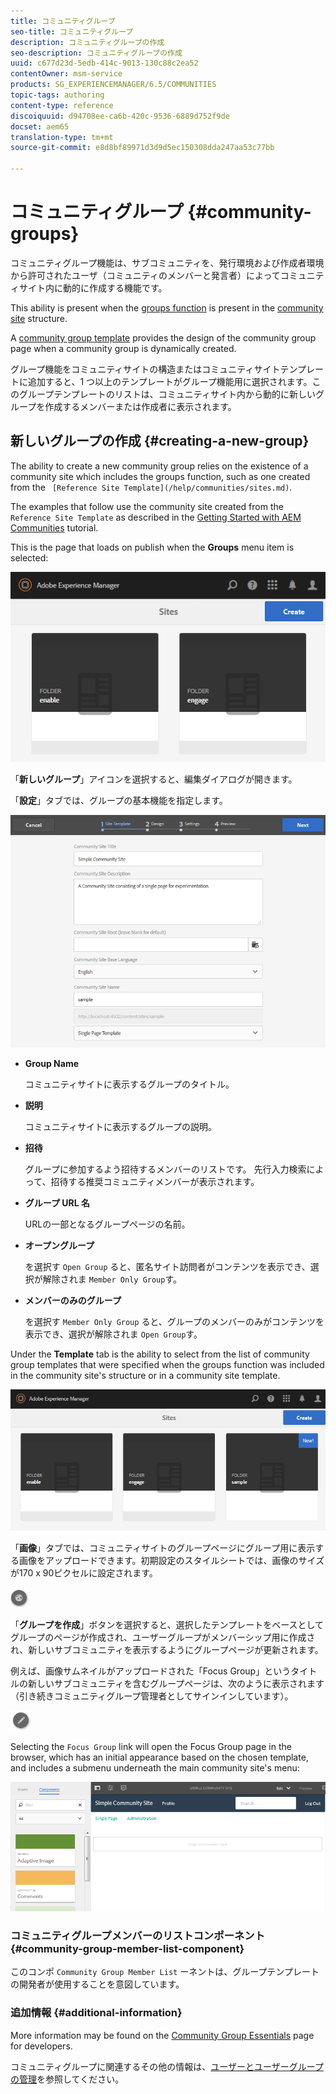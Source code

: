```yaml
---
title: コミュニティグループ
seo-title: コミュニティグループ
description: コミュニティグループの作成
seo-description: コミュニティグループの作成
uuid: c677d23d-5edb-414c-9013-130c88c2ea52
contentOwner: msm-service
products: SG_EXPERIENCEMANAGER/6.5/COMMUNITIES
topic-tags: authoring
content-type: reference
discoiquuid: d94708ee-ca6b-420c-9536-6889d752f9de
docset: aem65
translation-type: tm+mt
source-git-commit: e8d8bf89971d3d9d5ec150308dda247aa53c77bb

---
```



# コミュニティグループ {#community-groups}

コミュニティグループ機能は、サブコミュニティを、発行環境および作成者環境から許可されたユーザ（コミュニティのメンバーと発言者）によってコミュニティサイト内に動的に作成する機能です。

This ability is present when the [groups function](/help/communities/functions.md#groups-function) is present in the [community site](/help/communities/sites-console.md) structure.

A [community group template](/help/communities/tools-groups.md) provides the design of the community group page when a community group is dynamically created.

グループ機能をコミュニティサイトの構造またはコミュニティサイトテンプレートに追加すると、1 つ以上のテンプレートがグループ機能用に選択されます。このグループテンプレートのリストは、コミュニティサイト内から動的に新しいグループを作成するメンバーまたは作成者に表示されます。

## 新しいグループの作成 {#creating-a-new-group}

The ability to create a new community group relies on the existence of a community site which includes the groups function, such as one created from the ` [Reference Site Template](/help/communities/sites.md)`.

The examples that follow use the community site created from the `Reference Site Template` as described in the [Getting Started with AEM Communities](/help/communities/getting-started.md) tutorial.

This is the page that loads on publish when the **Groups** menu item is selected:

![chlimage_1-85](assets/chlimage_1-85.png)

「**新しいグループ**」アイコンを選択すると、編集ダイアログが開きます。

「**設定**」タブでは、グループの基本機能を指定します。

![chlimage_1-86](assets/chlimage_1-86.png)

* **Group Name**

   コミュニティサイトに表示するグループのタイトル。

* **説明**

   コミュニティサイトに表示するグループの説明。

* **招待**

   グループに参加するよう招待するメンバーのリストです。 先行入力検索によって、招待する推奨コミュニティメンバーが表示されます。

* **グループ URL 名**

   URLの一部となるグループページの名前。

* **オープングループ**

   を選択す `Open Group` ると、匿名サイト訪問者がコンテンツを表示でき、選択が解除されま `Member Only Group`す。

* **メンバーのみのグループ**

   を選択す `Member Only Group` ると、グループのメンバーのみがコンテンツを表示でき、選択が解除されま `Open Group`す。

Under the **Template** tab is the ability to
select from the list of community group templates that were specified when the groups function was included in the community site&#39;s structure or in a community site template.

![chlimage_1-87](assets/chlimage_1-87.png)

「**画像**」タブでは、コミュニティサイトのグループページにグループ用に表示する画像をアップロードできます。初期設定のスタイルシートでは、画像のサイズが170 x 90ピクセルに設定されます。

![chlimage_1-88](assets/chlimage_1-88.png)

「**グループを作成**」ボタンを選択すると、選択したテンプレートをベースとしてグループのページが作成され、ユーザーグループがメンバーシップ用に作成され、新しいサブコミュニティを表示するようにグループページが更新されます。

例えば、画像サムネイルがアップロードされた「Focus Group」というタイトルの新しいサブコミュニティを含むグループページは、次のように表示されます（引き続きコミュニティグループ管理者としてサインインしています）。

![chlimage_1-89](assets/chlimage_1-89.png)

Selecting the `Focus Group` link will open the Focus Group page in the browser, which has an initial appearance based on the chosen template, and includes a submenu underneath the main community site&#39;s menu:

![chlimage_1-90](assets/chlimage_1-90.png)

### コミュニティグループメンバーのリストコンポーネント {#community-group-member-list-component}

このコンポ `Community Group Member List` ーネントは、グループテンプレートの開発者が使用することを意図しています。

### 追加情報 {#additional-information}

More information may be found on the [Community Group Essentials](/help/communities/essentials-groups.md) page for developers.

コミュニティグループに関連するその他の情報は、[ユーザーとユーザーグループの管理](/help/communities/users.md)を参照してください。
